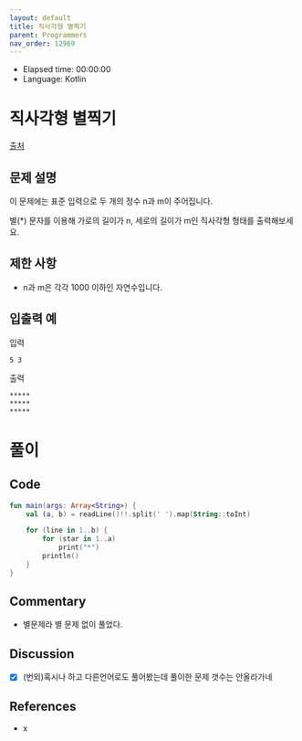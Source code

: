 ```yaml
---
layout: default
title: 직사각형 별찍기
parent: Programmers
nav_order: 12969
---
```


- Elapsed time: 00:00:00
- Language: Kotlin

<!-- 문제 -->
# 직사각형 별찍기

[출처](https://programmers.co.kr/learn/courses/30/lessons/12969?language=kotlin)

## 문제 설명

이 문제에는 표준 입력으로 두 개의 정수 n과 m이 주어집니다.

별(*) 문자를 이용해 가로의 길이가 n, 세로의 길이가 m인 직사각형 형태를 출력해보세요.

## 제한 사항

- n과 m은 각각 1000 이하인 자연수입니다.

## 입출력 예

입력

```
5 3
```

출력

```
*****
*****
*****
```

<!-- 풀이 -->
# 풀이

## Code

``` kotlin
fun main(args: Array<String>) {
    val (a, b) = readLine()!!.split(' ').map(String::toInt)

    for (line in 1..b) {
        for (star in 1..a)
            print("*")
        println()
    }
}
```

## Commentary

- 별문제라 별 문제 없이 풀었다.

## Discussion

- [x] (번외)혹시나 하고 다른언어로도 풀어봤는데 풀이한 문제 갯수는 안올라가네

## References
- x